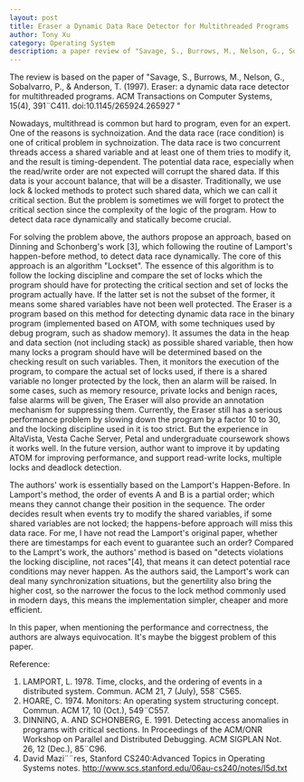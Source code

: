 ```yaml
---
layout: post
title: Eraser a Dynamic Data Race Detector for Multithreaded Programs
author: Tony Xu
category: Operating System
description: a paper review of "Savage, S., Burrows, M., Nelson, G., Sobalvarro, P., & Anderson, T. (1997). Eraser a dynamic data race detector for multithreaded programs. ACM Transactions on Computer Systems, 15(4), 391¨C411. doi:10.1145/265924.265927 "
---
```


The review is based on the paper of "Savage, S., Burrows, M., Nelson, G., Sobalvarro, P., & Anderson, T. (1997). Eraser: a dynamic data race detector for multithreaded programs. ACM Transactions on Computer Systems, 15(4), 391¨C411. doi:10.1145/265924.265927 "

Nowadays, multithread is common but hard to program, even for an expert. One of the reasons is sychnoization. And the data race (race condition) is one of critical problem in sychnoization. The data race is two concurrent threads access a shared variable and at least one of them tries to modify it, and the result is timing-dependent. The potential data race, especially when the read/write order are not expected will corrupt the shared data. If this data is your account balance, that will be a disaster. Traditionally, we use lock & locked methods to protect such shared data, which we can call it critical section. But the problem is sometimes we will forget to protect the critical section since the complexity of the logic of the program. How to detect data race dynamically and statically become crucial.

For solving the problem above, the authors propose an approach, based on Dinning and Schonberg's work [3], which following the routine of Lamport's happen-before method, to detect data race dynamically. The core of this approach is an algorithm "Lockset". The essence of this algorithm is to follow the locking discipline and compare the set of locks which the program should have for protecting the critical section and set of locks the program actually have. If the latter set is not the subset of the former, it means some shared variables have not been well protected. The Eraser is a program based on this method for detecting dynamic data race in the binary program (implemented based on ATOM, with some techniques used by debug program, such as shadow memory). It assumes the data in the heap and data section (not including stack) as possible shared variable, then how many locks a program should have will be determined based on the checking result on such variables. Then, it monitors the execution of the program, to compare the actual set of locks used, if there is a shared variable no longer protected by the lock, then an alarm will be raised. In some cases, such as memory resource, private locks and benign races, false alarms will be given, The Eraser will also provide an annotation mechanism for suppressing them. Currently, the Eraser still has a serious performance problem by slowing down the program by a factor 10 to 30, and the locking discipline used in it is too strict. But the experience in AltaVista, Vesta Cache Server, Petal and undergraduate coursework shows it works well. In the future version, author want to improve it by updating ATOM for improving performance, and support read-write locks, multiple locks and deadlock detection.

The authors' work is essentially based on the Lamport's Happen-Before. In Lamport's method, the order of events A and B is a partial order; which means they cannot change their position in the sequence. The order decides result when events try to modify the shared variables, if some shared variables are not locked; the happens-before approach will miss this data race. For me, I have not read the Lamport's original paper, whether there are timestamps for each event to guarantee such an order? Compared to the Lamprt's work, the authors' method is based on "detects violations the locking discipline, not races"[4], that means it can detect potential race conditions may never happen. As the authors said, the Lamport's work can deal many synchronization situations, but the genertility also bring the higher cost, so the narrower the focus to the lock method commonly used in modern days, this means the implementation simpler, cheaper and more efficient.

In this paper, when mentioning the performance and correctness, the authors are always equivocation. It's maybe the biggest problem of this paper.

Reference:
1. LAMPORT, L. 1978. Time, clocks, and the ordering of events in a distributed system. Commun. ACM 21, 7 (July), 558¨C565.
2. HOARE, C. 1974. Monitors: An operating system structuring concept. Commun. ACM 17, 10 (Oct.), 549¨C557.
3. DINNING, A. AND SCHONBERG, E. 1991. Detecting access anomalies in programs with critical sections. In Proceedings of the ACM/ONR Workshop on Parallel and Distributed Debugging.
ACM SIGPLAN Not. 26, 12 (Dec.), 85¨C96.
4. David Mazi¨¨res, Stanford CS240:Advanced Topics in Operating Systems notes. http://www.scs.stanford.edu/06au-cs240/notes/l5d.txt
